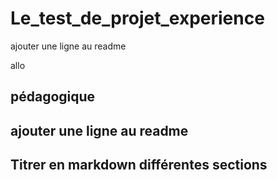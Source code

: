 # Le_test_de_projet_experience

ajouter une ligne au readme

allo
## pédagogique

## ajouter une ligne au readme

## Titrer en markdown différentes sections
